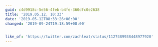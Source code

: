 ```yaml
---
guid: c4d9918c-5e56-4feb-b4fe-360dfc0e2638
title: '2019.05.12, 10:33'
date: '2019-05-12T08:33:26+00:00'
changed: '2019-09-24T19:18:59+00:00'


like_of: 'https://twitter.com/zachleat/status/1127489938448977920'
---
```


